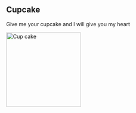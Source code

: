 ## Cupcake

Give me your cupcake and I will give you my heart

<img src="http://icons.iconarchive.com/icons/archigraphs/aka-acid/512/Berry-Cupcake-icon.png" alt="Cup cake" width="200" />

